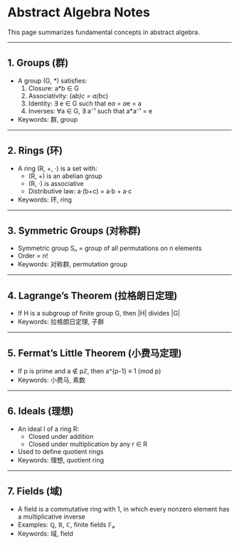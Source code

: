 # Abstract Algebra Notes


This page summarizes fundamental concepts in abstract algebra.  

---

## 1. Groups (群)
- A group (G, *) satisfies:  
  1. Closure: a*b ∈ G  
  2. Associativity: (a*b)*c = a*(b*c)  
  3. Identity: ∃ e ∈ G such that e*a = a*e = a  
  4. Inverses: ∀a ∈ G, ∃ a⁻¹ such that a*a⁻¹ = e  
- Keywords: 群, group

---

## 2. Rings (环)
- A ring (R, +, ·) is a set with:  
  - (R, +) is an abelian group  
  - (R, ·) is associative  
  - Distributive law: a·(b+c) = a·b + a·c  
- Keywords: 环, ring

---

## 3. Symmetric Groups (对称群)
- Symmetric group Sₙ = group of all permutations on n elements  
- Order = n!  
- Keywords: 对称群, permutation group

---

## 4. Lagrange’s Theorem (拉格朗日定理)
- If H is a subgroup of finite group G, then \|H\| divides \|G\|  
- Keywords: 拉格朗日定理, 子群

---

## 5. Fermat’s Little Theorem (小费马定理)
- If p is prime and a ∉ pℤ, then a^{p-1} ≡ 1 (mod p)  
- Keywords: 小费马, 素数

---

## 6. Ideals (理想)
- An ideal I of a ring R:  
  - Closed under addition  
  - Closed under multiplication by any r ∈ R  
- Used to define quotient rings  
- Keywords: 理想, quotient ring

---

## 7. Fields (域)
- A field is a commutative ring with 1, in which every nonzero element has a multiplicative inverse  
- Examples: ℚ, ℝ, ℂ, finite fields 𝔽ₚ  
- Keywords: 域, field
